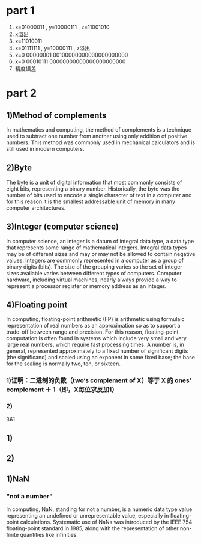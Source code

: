 # part 1
1)  x=01000011 , y=10000111 , z=11001010
2)  x溢出
3)  x=11010011
4)  x=01111111 , y=10000111 , z溢出
5)  x=0 00000001 00100000000000000000000
6)  x=0 00010111 00000000000000000000000
7)  精度误差


# part 2
## 1)Method of complements 
In mathematics and computing, the method of complements is a technique used to subtract one number from another using only addition of positive numbers. This method was commonly used in mechanical calculators and is still used in modern computers. 
## 2)Byte
The byte is a unit of digital information that most commonly consists of eight bits, representing a binary number. Historically, the byte was the number of bits used to encode a single character of text in a computer and for this reason it is the smallest addressable unit of memory in many computer architectures. 
## 3)Integer (computer science) 
In computer science, an integer is a datum of integral data type, a data type that represents some range of mathematical integers. Integral data types may be of different sizes and may or may not be allowed to contain negative values. Integers are commonly represented in a computer as a group of binary digits (bits). The size of the grouping varies so the set of integer sizes available varies between different types of computers. Computer hardware, including virtual machines, nearly always provide a way to represent a processor register or memory address as an integer. 
## 4)Floating point
In computing, floating-point arithmetic (FP) is arithmetic using formulaic representation of real numbers as an approximation so as to support a trade-off between range and precision. For this reason, floating-point computation is often found in systems which include very small and very large real numbers, which require fast processing times. A number is, in general, represented approximately to a fixed number of significant digits (the significand) and scaled using an exponent in some fixed base; the base for the scaling is normally two, ten, or sixteen. 



### 1)证明：二进制的负数（two‘s complement of X）等于 X 的 ones’ complement  ＋ 1（即，X每位求反加1） 






### 2) 
361


## 1)

## 2)






## 1)NaN
### "not a number"
In computing, NaN, standing for not a number, is a numeric data type value representing an undefined or unrepresentable value, especially in floating-point calculations. Systematic use of NaNs was introduced by the IEEE 754 floating-point standard in 1985, along with the representation of other non-finite quantities like infinities. 






